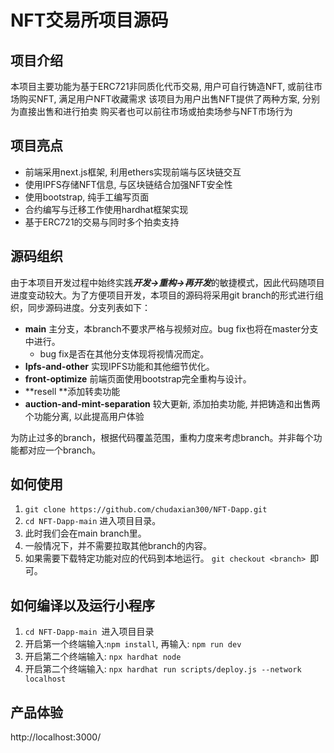 # NFT交易所项目源码

## 项目介绍
本项目主要功能为基于ERC721非同质化代币交易,
用户可自行铸造NFT, 或前往市场购买NFT, 满足用户NFT收藏需求
该项目为用户出售NFT提供了两种方案, 分别为直接出售和进行拍卖
购买者也可以前往市场或拍卖场参与NFT市场行为

## 项目亮点
* 前端采用next.js框架, 利用ethers实现前端与区块链交互
* 使用IPFS存储NFT信息, 与区块链结合加强NFT安全性
* 使用bootstrap, 纯手工编写页面
* 合约编写与迁移工作使用hardhat框架实现
* 基于ERC721的交易与同时多个拍卖支持


## 源码组织
由于本项目开发过程中始终实践***开发->重构->再开发***的敏捷模式，因此代码随项目进度变动较大。为了方便项目开发，本项目的源码将采用git branch的形式进行组织，同步源码进度。分支列表如下：

* **main** 主分支，本branch不要求严格与视频对应。bug fix也将在master分支中进行。
  * bug fix是否在其他分支体现将视情况而定。
* **Ipfs-and-other** 实现IPFS功能和其他细节优化。
* **front-optimize** 前端页面使用bootstrap完全重构与设计。
* **resell **添加转卖功能
* **auction-and-mint-separation** 较大更新, 添加拍卖功能, 并把铸造和出售两个功能分离, 以此提高用户体验

为防止过多的branch，根据代码覆盖范围，重构力度来考虑branch。并非每个功能都对应一个branch。

## 如何使用
1. `git clone https://github.com/chudaxian300/NFT-Dapp.git`
1. `cd NFT-Dapp-main` 进入项目目录。
1. 此时我们会在main branch里。
1. 一般情况下，并不需要拉取其他branch的内容。
1. 如果需要下载特定功能对应的代码到本地运行。
`git checkout <branch> `即可。

## 如何编译以及运行小程序
1. `cd NFT-Dapp-main `进入项目目录
1. 开启第一个终端输入:`npm install`, 再输入: `npm run dev`
1. 开启第二个终端输入: `npx hardhat node`
1. 开启第二个终端输入: `npx hardhat run scripts/deploy.js --network localhost`

## 产品体验


http://localhost:3000/
